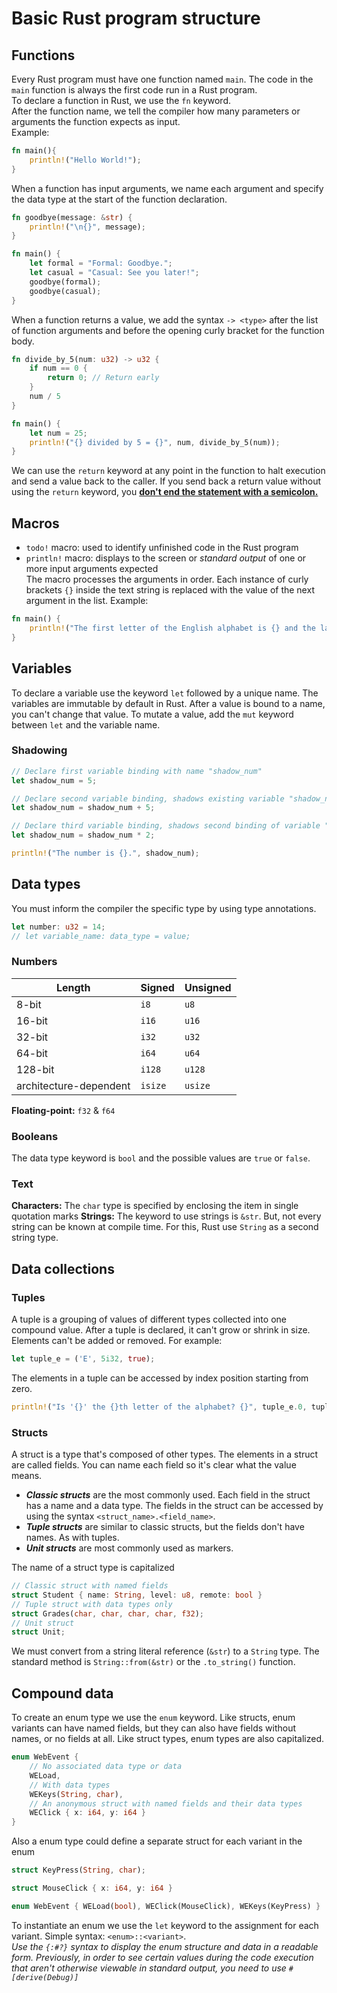 # Basic Rust program structure

## Functions

Every Rust program must have one function named `main`. The code in the `main` function is always the first code run in a Rust program.  
To declare a function in Rust, we use the `fn` keyword.  
After the function name, we tell the compiler how many parameters or arguments the function expects as input.  
Example:

```rust
fn main(){
    println!("Hello World!");
}
```

When a function has input arguments, we name each argument and specify the data type at the start of the function declaration.

```rust
fn goodbye(message: &str) {
    println!("\n{}", message);
}

fn main() {
    let formal = "Formal: Goodbye.";
    let casual = "Casual: See you later!";
    goodbye(formal);
    goodbye(casual);
}
```

When a function returns a value, we add the syntax `-> <type>` after the list of function arguments and before the opening curly bracket for the function body.

```rust
fn divide_by_5(num: u32) -> u32 {
    if num == 0 {
        return 0; // Return early
    }
    num / 5
}

fn main() {
    let num = 25;
    println!("{} divided by 5 = {}", num, divide_by_5(num));
}
```

We can use the `return` keyword at any point in the function to halt execution and send a value back to the caller. If you send back a return value without using the `return` keyword, you <u>**don't end the statement with a semicolon.**</u>

## Macros

- `todo!` macro: used to identify unfinished code in the Rust program
- `println!` macro: displays to the screen or _standard output_ of one or more input arguments expected  
The macro processes the arguments in order. Each instance of curly brackets `{}` inside the text string is replaced with the value of the next argument in the list.
Example:

```rust
fn main() {
    println!("The first letter of the English alphabet is {} and the last letter is {}.", 'A', 'Z');
}
```

## Variables

To declare a variable use the keyword `let` followed by a unique name. The variables are immutable by default in Rust. After a value is bound to a name, you can't change that value. To mutate a value, add the `mut` keyword between `let` and the variable name.

### Shadowing

```rust
// Declare first variable binding with name "shadow_num"
let shadow_num = 5;

// Declare second variable binding, shadows existing variable "shadow_num" 
let shadow_num = shadow_num + 5; 

// Declare third variable binding, shadows second binding of variable "shadow_num"
let shadow_num = shadow_num * 2; 

println!("The number is {}.", shadow_num);
```

## Data types

You must inform the compiler the specific type by using type annotations.

```rust
let number: u32 = 14;
// let variable_name: data_type = value;
```

### Numbers

Length | Signed | Unsigned
---|---|---
8-bit | `i8` | `u8`
16-bit | `i16` | `u16`
32-bit | `i32` | `u32`
64-bit | `i64` | `u64`
128-bit | `i128` | `u128`
architecture-dependent | `isize` | `usize`
**Floating-point:** `f32` & `f64`

### Booleans

The data type keyword is `bool` and the possible values are `true` or `false`.

### Text

**Characters:** The `char` type is specified by enclosing the item in single quotation marks
**Strings:** The keyword to use strings is `&str`. But, not every string can be known at compile time. For this, Rust use `String` as a second string type.

## Data collections

### Tuples

A tuple is a grouping of values of different types collected into one compound value. After a tuple is declared, it can't grow or shrink in size. Elements can't be added or removed. For example:

```rust
let tuple_e = ('E', 5i32, true);
```

The elements in a tuple can be accessed by index position starting from zero.

```rust
println!("Is '{}' the {}th letter of the alphabet? {}", tuple_e.0, tuple_e.1, tuple_e.2);
```

### Structs

A struct is a type that's composed of other types. The elements in a struct are called fields. You can name each field so it's clear what the value means.

- _**Classic structs**_ are the most commonly used. Each field in the struct has a name and a data type. The fields in the struct can be accessed by using the syntax `<struct_name>.<field_name>`.
- _**Tuple structs**_ are similar to classic structs, but the fields don't have names. As with tuples.
- _**Unit structs**_ are most commonly used as markers. <!--I'll learn more about it in Rust's traits feature topic.-->  

The name of a struct type is capitalized

```rust
// Classic struct with named fields
struct Student { name: String, level: u8, remote: bool }
// Tuple struct with data types only
struct Grades(char, char, char, char, f32);
// Unit struct
struct Unit;
```

We must convert from a string literal reference (`&str`) to a `String` type. The standard method is `String::from(&str)` or the `.to_string()` function.

## Compound data

To create an enum type we use the `enum` keyword. Like structs, enum variants can have named fields, but they can also have fields without names, or no fields at all. Like struct types, enum types are also capitalized.

```rust
enum WebEvent {
    // No associated data type or data
    WELoad,
    // With data types
    WEKeys(String, char),
    // An anonymous struct with named fields and their data types
    WEClick { x: i64, y: i64 }
}
```

Also a enum type could define a separate struct for each variant in the enum

```rust
struct KeyPress(String, char);

struct MouseClick { x: i64, y: i64 }

enum WebEvent { WELoad(bool), WEClick(MouseClick), WEKeys(KeyPress) }
```

To instantiate an enum we use the `let` keyword to the assignment for each variant. Simple syntax: `<enum>::<variant>`.  
_Use the `{:#?}` syntax to display the enum structure and data in a readable form. Previously, in order to see certain values during the code execution that aren't otherwise viewable in standard output, you need to use `#[derive(Debug)]`_
